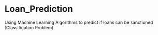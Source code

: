 # Loan_Prediction
Using Machine Learning Algorithms to predict if loans can be sanctioned (Classification Problem)
